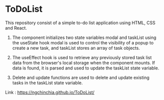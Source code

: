 # ToDoList
This repository consist of a simple to-do list application using HTML, CSS and React.

1. The component initializes two state variables modal and taskList using the useState hook 
modal is used to control the visibility of a popup to create a new task, and taskList stores an array of task objects.

2. The useEffect hook is used to retrieve any previously stored task list data from the browser's local storage when the component mounts.
If data is found, it is parsed and used to update the taskList state variable.

3. Delete and update functions are used to delete and update existing tasks in the taskList state variable.

Link : https://ngchinchia.github.io/ToDoList/
